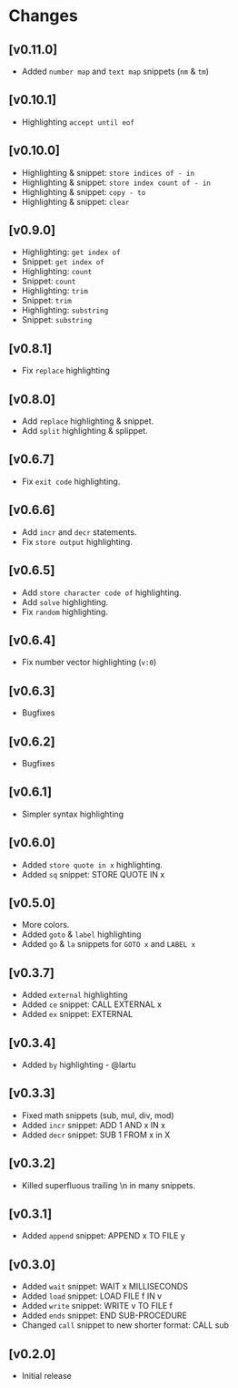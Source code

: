 # Changes

## [v0.11.0]
- Added `number map` and `text map` snippets (`nm` & `tm`)

## [v0.10.1]
- Highlighting `accept until eof`

## [v0.10.0]
- Highlighting & snippet: `store indices of - in`
- Highlighting & snippet: `store index count of - in`
- Highlighting & snippet: `copy - to`
- Highlighting & snippet: `clear`

## [v0.9.0]
- Highlighting: `get index of`
- Snippet: `get index of`
- Highlighting: `count`
- Snippet: `count`
- Highlighting: `trim`
- Snippet: `trim`
- Highlighting: `substring`
- Snippet: `substring`

## [v0.8.1]
- Fix `replace` highlighting

## [v0.8.0]
- Add `replace` highlighting & snippet.
- Add `split` highlighting & splippet.

## [v0.6.7]
- Fix `exit code` highlighting.

## [v0.6.6]
- Add `incr` and `decr` statements.
- Fix `store output` highlighting.

## [v0.6.5]
- Add `store character code of` highlighting.
- Add `solve` highlighting.
- Fix `random` highlighting.

## [v0.6.4]
- Fix number vector highlighting (`v:0`)

## [v0.6.3]
- Bugfixes

## [v0.6.2]
- Bugfixes

## [v0.6.1]
- Simpler syntax highlighting

## [v0.6.0]
- Added `store quote in x` highlighting.
- Added `sq` snippet: STORE QUOTE IN x

## [v0.5.0]
- More colors.
- Added `goto` & `label` highlighting
- Added `go` & `la` snippets for `GOTO x` and `LABEL x`

## [v0.3.7]
- Added `external` highlighting
- Added `ce` snippet: CALL EXTERNAL x
- Added `ex` snippet: EXTERNAL

## [v0.3.4]
- Added `by` highlighting - @lartu

## [v0.3.3]
- Fixed math snippets (sub, mul, div, mod)
- Added `incr` snippet: ADD 1 AND x IN x
- Added `decr` snippet: SUB 1 FROM x in X

## [v0.3.2]
- Killed superfluous trailing \n in many snippets.

## [v0.3.1]
- Added `append` snippet: APPEND x TO FILE y

## [v0.3.0]
- Added `wait` snippet: WAIT x MILLISECONDS
- Added `load` snippet: LOAD FILE f IN v
- Added `write` snippet: WRITE v TO FILE f
- Added `ends` snippet: END SUB-PROCEDURE
- Changed `call` snippet to new shorter format: CALL sub

## [v0.2.0]
- Initial release
